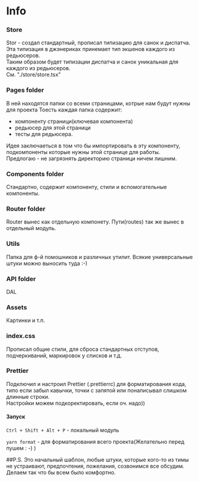 # Info

### Store

Stor - создал стандартный, прописал типизацию для санок и диспатча.\
Эта типизация в джэнериках принемает тип экшенов каждого из редьюсеров.\
Таким образом будет типизации диспатча и санок уникальная для каждого из редьюсеров.\
См. "./store/store.tsx"

### Pages folder

В ней находятся папки со всеми страницами, котрые нам будут нужны для проекта
Тоесть каждая папка содержит:

-   компоненту страници(ключевая компонента)
-   редьюсер для этой страници
-   тесты для редьюсера.

Идея заключаеться в том что бы импортировать в эту компоненту, подкомпоненты которые нужны этой странице для работы.\
Предлогаю - не загрязнять директорию страници ничем лишним.

### Components folder

Стандартно, содержит компоненту, стили и вспомогательные компоненты.

### Router folder

Router вынес как отдельную компонету. Пути(routes) так же вынес в отдельный модуль.

### Utils

Папка для ф-й помошников и различных утилит. Всякие универсальные штуки можно выносить туда :-)

### API folder

DAL

### Assets

Картинки и т.п.

### index.css

Прописал общие стили, для сброса стандартных отступов, подчеркиваний, маркировок у списков и т.д.

### Prettier

Подключил и настроил Prettier (.prettierrc) для форматирования кода, типо если забыл кавычки, точки с запятой или понаписывал слишком длинные строки.  
Настройки можем подкоректировать, если оч. надо))

#### Запуск

`Ctrl + Shift + Alt + P` - локальный модуль

`yarn format` - для форматирования всего проекта(Желательно перед пушем : -) )

##P.S.
Это начальный шаблон, любые штуки, которые кого-то из тимы не устраивают, предпочтения, пожелания, созвонимся все обсудим.
Делаем так что бы всем было комфортно.
